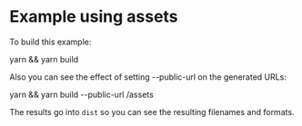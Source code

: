 # Example using assets

To build this example:

   yarn && yarn build

Also you can see the effect of setting --public-url on the generated URLs:

   yarn && yarn build --public-url /assets

The results go into `dist` so you can see the resulting filenames and formats.


